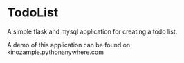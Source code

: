 # TodoList
A simple flask and mysql application for creating a todo list.

A demo of this application can be found on:
kinozampie.pythonanywhere.com
